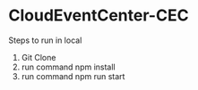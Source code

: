 # CloudEventCenter-CEC
Steps to run in local
1. Git Clone
2. run command npm install
3. run command npm run start
